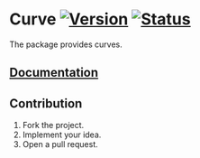 # Curve [![Version][version-img]][version-url] [![Status][status-img]][status-url]

The package provides curves.

## [Documentation][doc]

## Contribution

1. Fork the project.
2. Implement your idea.
3. Open a pull request.

[doc]: https://bodoni.github.io/curve
[status-img]: https://travis-ci.org/bodoni/curve.svg?branch=master
[status-url]: https://travis-ci.org/bodoni/curve
[version-img]: https://bodoni.github.io/images/crates.svg
[version-url]: https://crates.io/crates/curve
